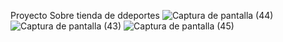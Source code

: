 Proyecto Sobre tienda de ddeportes 
![Captura de pantalla (44)](https://github.com/osmarmtzz/ProyectoFinal/assets/112369077/14acf3d3-3c69-412b-9780-a2970c196d53)
![Captura de pantalla (43)](https://github.com/osmarmtzz/ProyectoFinal/assets/112369077/0e62e231-9391-4ddf-a131-1d5bfa9aa4f0)
![Captura de pantalla (45)](https://github.com/osmarmtzz/ProyectoFinal/assets/112369077/9e2e3069-1c30-4766-a476-78b997b7d2b5)
